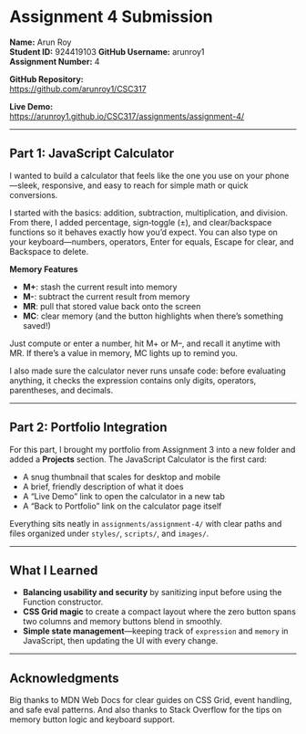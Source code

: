 # Assignment 4 Submission

**Name:** Arun Roy  
**Student ID:** 924419103 
**GitHub Username:** arunroy1  
**Assignment Number:** 4

**GitHub Repository:**  
https://github.com/arunroy1/CSC317

**Live Demo:**  
https://arunroy1.github.io/CSC317/assignments/assignment-4/

---

## Part 1: JavaScript Calculator

I wanted to build a calculator that feels like the one you use on your phone—sleek, responsive, and easy to reach for simple math or quick conversions.

I started with the basics: addition, subtraction, multiplication, and division. From there, I added percentage, sign‑toggle (±), and clear/backspace functions so it behaves exactly how you’d expect. You can also type on your keyboard—numbers, operators, Enter for equals, Escape for clear, and Backspace to delete.

**Memory Features** 

- **M+**: stash the current result into memory  
- **M-**: subtract the current result from memory  
- **MR**: pull that stored value back onto the screen  
- **MC**: clear memory (and the button highlights when there’s something saved!)  

Just compute or enter a number, hit M+ or M–, and recall it anytime with MR. If there’s a value in memory, MC lights up to remind you.

I also made sure the calculator never runs unsafe code: before evaluating anything, it checks the expression contains only digits, operators, parentheses, and decimals.

---

## Part 2: Portfolio Integration

For this part, I brought my portfolio from Assignment 3 into a new folder and added a **Projects** section. The JavaScript Calculator is the first card:

- A snug thumbnail that scales for desktop and mobile  
- A brief, friendly description of what it does  
- A “Live Demo” link to open the calculator in a new tab  
- A “Back to Portfolio” link on the calculator page itself  

Everything sits neatly in `assignments/assignment-4/` with clear paths and files organized under `styles/`, `scripts/`, and `images/`.

---

## What I Learned

- **Balancing usability and security** by sanitizing input before using the Function constructor.  
- **CSS Grid magic** to create a compact layout where the zero button spans two columns and memory buttons blend in smoothly.  
- **Simple state management**—keeping track of `expression` and `memory` in JavaScript, then updating the UI with every change.

---

## Acknowledgments

Big thanks to MDN Web Docs for clear guides on CSS Grid, event handling, and safe eval patterns. And also thanks to Stack Overflow for the tips on memory button logic and keyboard support.  
